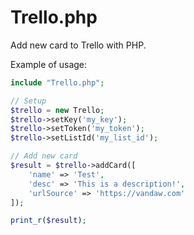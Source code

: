 # Trello.php
Add new card to Trello with PHP.

Example of usage:

```php
include "Trello.php";

// Setup
$trello = new Trello;
$trello->setKey('my_key');
$trello->setToken('my_token');
$trello->setListId('my_list_id');

// Add new card
$result = $trello->addCard([
	'name' => 'Test',
	'desc' => 'This is a description!',
	'urlSource' => 'https://vandaw.com'
]);

print_r($result);
```
